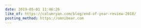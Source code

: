 ```yaml
---
date: 2019-05-01 11:46:26
like_of: https://calumryan.com/blog/end-of-year-review-2018/
posting_method: https://omnibear.com
---
```

